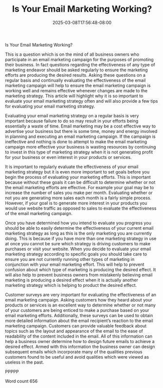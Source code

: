 ﻿---
title: "Is Your Email Marketing Working?"
date: 2025-03-08T17:56:48-08:00
description: "Text Tips for Web Success"
featured_image: "/images/Text.jpg"
tags: ["Text"]
---

Is Your Email Marketing Working?

This is a question which is on the mind of all business owners who participate in an email marketing campaign for the purposes of promoting their business. In fact questions regarding the effectiveness of any type of marketing endeavor should be asked regularly to ensure the marketing efforts are producing the desired results. Asking these questions on a regular basis and continually evaluating the effectiveness of the email marketing campaign will help to ensure the email marketing campaign is working well and remains effective whenever changes are made to the marketing strategy. This article will highlight why it is so important to evaluate your email marketing strategy often and will also provide a few tips for evaluating your email marketing strategy.

Evaluating your email marketing strategy on a regular basis is very important because failure to do so may result in your efforts being essentially a waste of time. Email marketing may be a cost effective way to advertise your business but there is some time, money and energy involved in planning and executing an email marketing campaign. If the campaign is ineffective and nothing is done to attempt to make the email marketing campaign more effective your business is wasting resources by continuing to invest in this type of marketing strategy when it is not generating profit for your business or even interest in your products or services. 

It is important to regularly evaluate the effectiveness of your email marketing strategy but it is even more important to set goals before you begin the process of evaluating your marketing efforts. This is important because without these goals it can be difficult to determine whether or not the email marketing efforts are effective. For example your goal may be to increase the number of sales you make per month. Evaluating whether or not you are generating more sales each month is a fairly simple process. However, if your goal is to generate more interest in your products you would use website traffic as opposed to sales to evaluate the effectiveness of the email marketing campaign.

Once you have determined how you intend to evaluate you progress you should be able to easily determine the effectiveness of your current email marketing strategy as long as this is the only marketing you are currently doing. This is because if you have more than one marketing strategy in use at once you cannot be sure which strategy is driving customers to make purchases or visit your website. When you decide to evaluate your email marketing strategy according to specific goals you should take care to ensure you are not currently running other types of marketing in conjunction with your email marketing effort. This will help to prevent confusion about which type of marketing is producing the desired effect. It will also help to prevent business owners from mistakenly believing email marketing is producing a desired effect when it is actually another marketing strategy which is helping to product the desired effect. 

Customer surveys are very important for evaluating the effectiveness of an email marketing campaign. Asking customers how they heard about your products or services is an excellent way to determine whether or not many of your customers are being enticed to make a purchase based on your email marketing efforts. Additionally, these surveys can be used to obtain more detailed information about the email recipient’s reaction to the email marketing campaign. Customers can provide valuable feedback about topics such as the layout and appearance of the email to the ease of readability of the content included in the email. All of this information can help a business owner determine how to design future emails to achieve a desired effect. Armed with this information the business owner can design subsequent emails which incorporate many of the qualities previous customers found to be useful and avoid qualities which were viewed as useless in the past. 

PPPPP

Word count 656




